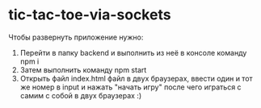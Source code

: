 # tic-tac-toe-via-sockets

Чтобы развернуть приложение нужно:
1. Перейти в папку backend и выполнить из неё в консоле команду npm i
2. Затем выполнить команду npm start
3. Открыть файл index.html файл в двух браузерах, ввести один и тот же номер в input и нажать "начать игру" после чего играться с самим с собой в двух браузерах :)
